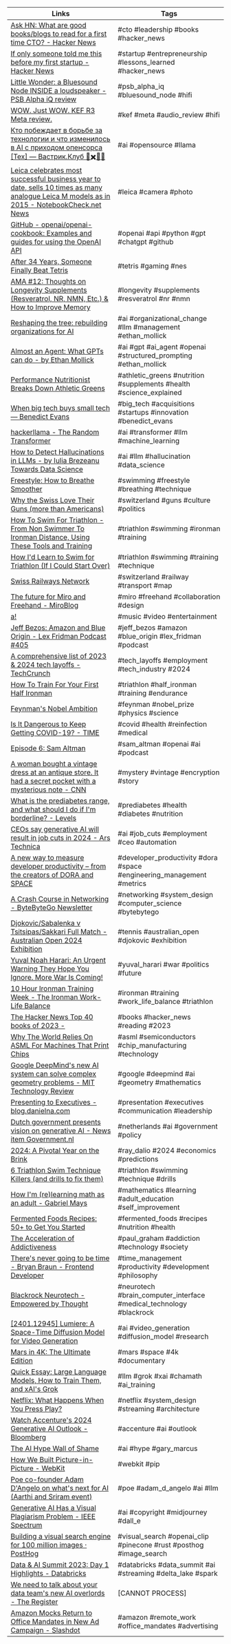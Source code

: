 | Links | Tags |
|-------|------|
| [Ask HN: What are good books/blogs to read for a first time CTO? - Hacker News](https://news.ycombinator.com/item) | #cto #leadership #books #hacker_news |
| [If only someone told me this before my first startup - Hacker News](https://news.ycombinator.com/item) | #startup #entrepreneurship #lessons_learned #hacker_news |
| [Little Wonder: a Bluesound Node INSIDE a loudspeaker - PSB Alpha iQ review](https://youtu.be/PQtEpIiVrbE) | #psb_alpha_iq #bluesound_node #hifi |
| [WOW. Just WOW. KEF R3 Meta review.](https://youtu.be/tjTVOOoQDS4) | #kef #meta #audio_review #hifi |
| [Кто побеждает в борьбе за технологии и что изменилось в AI с приходом опенсорса [Тех] — Вастрик.Клуб 🤘✖️👩‍💻‍](https://vas3k.club/post/22008/) | #ai #opensource #llama |
| [Leica celebrates most successful business year to date, sells 10 times as many analogue Leica M models as in 2015 - NotebookCheck.net News](https://www.notebookcheck.net/Leica-celebrates-most-successful-business-year-to-date-sells-10-times-as-many-analogue-Leica-M-models-as-in-2015.761764.0.html) | #leica #camera #photo |
| [GitHub - openai/openai-cookbook: Examples and guides for using the OpenAI API](https://github.com/openai/openai-cookbook) | #openai #api #python #gpt #chatgpt #github |
| [After 34 Years, Someone Finally Beat Tetris](https://youtu.be/GuJ5UuknsHU) | #tetris #gaming #nes |
| [AMA #12: Thoughts on Longevity Supplements (Resveratrol, NR, NMN, Etc.) & How to Improve Memory](https://youtu.be/qJ3uV7coZbA) | #longevity #supplements #resveratrol #nr #nmn |
| [Reshaping the tree: rebuilding organizations for AI](https://www.oneusefulthing.org/p/reshaping-the-tree-rebuilding-organizations) | #ai #organizational_change #llm #management #ethan_mollick |
| [Almost an Agent: What GPTs can do - by Ethan Mollick](https://www.oneusefulthing.org/p/almost-an-agent-what-gpts-can-do) | #ai #gpt #ai_agent #openai #structured_prompting #ethan_mollick |
| [Performance Nutritionist Breaks Down Athletic Greens](https://youtu.be/IrFJ4DCdYaQ) | #athletic_greens #nutrition #supplements #health #science_explained |
| [When big tech buys small tech — Benedict Evans](https://www.ben-evans.com/benedictevans/2021/11/12/when-big-tech-buys-small-tech) | #big_tech #acquisitions #startups #innovation #benedict_evans |
| [hackerllama - The Random Transformer](https://osanseviero.github.io/hackerllama/blog/posts/random_transformer/) | #ai #transformer #llm #machine_learning |
| [How to Detect Hallucinations in LLMs - by Iulia Brezeanu Towards Data Science](https://towardsdatascience.com/real-time-llm-hallucination-detection-9a68bb292698) | #ai #llm #hallucination #data_science |
| [Freestyle: How to Breathe Smoother](https://youtu.be/GszNr1vGGfk) | #swimming #freestyle #breathing #technique |
| [Why the Swiss Love Their Guns (more than Americans)](https://youtu.be/wnBDK-QNZkM) | #switzerland #guns #culture #politics |
| [How To Swim For Triathlon - From Non Swimmer To Ironman Distance, Using These Tools and Training](https://youtu.be/GgBi7EwEbDQ) | #triathlon #swimming #ironman #training |
| [How I'd Learn to Swim for Triathlon (If I Could Start Over)](https://youtu.be/FncinCRbkAE) | #triathlon #swimming #training #technique |
| [Swiss Railways Network](https://maps.vasile.ch/transit-sbb/) | #switzerland #railway #transport #map |
| [The future for Miro and Freehand - MiroBlog](https://miro.com/blog/future-miro-freehand/) | #miro #freehand #collaboration #design |
| [а!](https://youtu.be/ydH3oSObnLg) | #music #video #entertainment |
| [Jeff Bezos: Amazon and Blue Origin - Lex Fridman Podcast #405](https://youtu.be/DcWqzZ3I2cY) | #jeff_bezos #amazon #blue_origin #lex_fridman #podcast |
| [A comprehensive list of 2023 & 2024 tech layoffs - TechCrunch](https://techcrunch.com/2024/01/11/tech-layoffs-2023-list/) | #tech_layoffs #employment #tech_industry #2024 |
| [How To Train For Your First Half Ironman](https://youtu.be/bjLY7Y9vFv0) | #triathlon #half_ironman #training #endurance |
| [Feynman's Nobel Ambition](https://www.asc.ohio-state.edu/kilcup.1/262/feynman.html) | #feynman #nobel_prize #physics #science |
| [Is It Dangerous to Keep Getting COVID-19? - TIME](https://time.com/6553340/covid-19-reinfection-risk/) | #covid #health #reinfection #medical |
| [Episode 6: Sam Altman](https://youtu.be/PkXELH6Y2lM) | #sam_altman #openai #ai #podcast |
| [A woman bought a vintage dress at an antique store. It had a secret pocket with a mysterious note - CNN](https://edition.cnn.com/2024/01/15/us/antique-dress-maine-encrypted-message-cec/index.html) | #mystery #vintage #encryption #story |
| [What is the prediabetes range, and what should I do if I'm borderline? - Levels](https://www.levelshealth.com/blog/what-is-the-prediabetes-range-and-what-should-i-do-if-im-borderline) | #prediabetes #health #diabetes #nutrition |
| [CEOs say generative AI will result in job cuts in 2024 - Ars Technica](https://arstechnica.com/ai/2024/01/ceos-say-generative-ai-will-result-in-job-cuts-in-2024/) | #ai #job_cuts #employment #ceo #automation |
| [A new way to measure developer productivity – from the creators of DORA and SPACE](https://newsletter.pragmaticengineer.com/p/developer-productivity-a-new-framework) | #developer_productivity #dora #space #engineering_management #metrics |
| [A Crash Course in Networking - ByteByteGo Newsletter](https://open.substack.com/pub/bytebytego/p/a-crash-course-in-networking) | #networking #system_design #computer_science #bytebytego |
| [Djokovic/Sabalenka v Tsitsipas/Sakkari Full Match - Australian Open 2024 Exhibition](https://youtu.be/-Nh6XgGTN4U) | #tennis #australian_open #djokovic #exhibition |
| [Yuval Noah Harari: An Urgent Warning They Hope You Ignore. More War Is Coming!](https://youtu.be/UzOJiqN_DpM) | #yuval_harari #war #politics #future |
| [10 Hour Ironman Training Week - The Ironman Work-Life Balance](https://youtu.be/AkGRzHgTj94) | #ironman #training #work_life_balance #triathlon |
| [The Hacker News Top 40 books of 2023 -](https://hnreads.com/post/top40_2023/) | #books #hacker_news #reading #2023 |
| [Why The World Relies On ASML For Machines That Print Chips](https://youtu.be/iSVHp6CAyQ8) | #asml #semiconductors #chip_manufacturing #technology |
| [Google DeepMind's new AI system can solve complex geometry problems - MIT Technology Review](https://www.technologyreview.com/2024/01/17/1086722/google-deepmind-alphageometry/) | #google #deepmind #ai #geometry #mathematics |
| [Presenting to Executives - blog.danielna.com](https://blog.danielna.com/presenting-to-executives/) | #presentation #executives #communication #leadership |
| [Dutch government presents vision on generative AI - News item Government.nl](https://www.government.nl/latest/news/2024/01/18/dutch-government-dutch-government-presents-vision-on-generative-ai) | #netherlands #ai #government #policy |
| [2024: A Pivotal Year on the Brink](https://www.linkedin.com/pulse/2024-pivotal-year-brink-ray-dalio-fwgie/) | #ray_dalio #2024 #economics #predictions |
| [6 Triathlon Swim Technique Killers (and drills to fix them)](https://youtu.be/oammxp8u6uY) | #triathlon #swimming #technique #drills |
| [How I'm (re)learning math as an adult - Gabriel Mays](https://gmays.com/how-im-relearning-math-as-an-adult/) | #mathematics #learning #adult_education #self_improvement |
| [Fermented Foods Recipes: 50+ to Get You Started](https://www.attainable-sustainable.net/ferment-vegetables/) | #fermented_foods #recipes #nutrition #health |
| [The Acceleration of Addictiveness](https://www.paulgraham.com/addiction.html) | #paul_graham #addiction #technology #society |
| [There's never going to be time - Bryan Braun - Frontend Developer](https://www.bryanbraun.com/2024/01/27/theres-never-going-to-be-time/) | #time_management #productivity #development #philosophy |
| [Blackrock Neurotech - Empowered by Thought](https://blackrockneurotech.com/) | #neurotech #brain_computer_interface #medical_technology #blackrock |
| [[2401.12945] Lumiere: A Space-Time Diffusion Model for Video Generation](https://arxiv.org/abs/2401.12945) | #ai #video_generation #diffusion_model #research |
| [Mars in 4K: The Ultimate Edition](https://youtu.be/Vy_RPd0rblI) | #mars #space #4k #documentary |
| [Quick Essay: Large Language Models, How to Train Them, and xAI's Grok](https://chamath.substack.com/p/large-language-models-how-to-train) | #llm #grok #xai #chamath #ai_training |
| [Netflix: What Happens When You Press Play?](https://blog.bytebytego.com/p/netflix-what-happens-when-you-press) | #netflix #system_design #streaming #architecture |
| [Watch Accenture's 2024 Generative AI Outlook - Bloomberg](https://www.bloomberg.com/news/videos/2024-01-08/accenture-s-2024-generative-ai-outlook-video) | #accenture #ai #outlook |
| [The AI Hype Wall of Shame](https://www.linkedin.com/pulse/ai-hype-wall-shame-gary-marcus-g9q2c/) | #ai #hype #gary_marcus |
| [How We Built Picture-in-Picture - WebKit](https://webkit.org/blog/14782/how-we-built-picture-in-picture-on-iphone/) | #webkit #pip |
| [Poe co-founder Adam D'Angelo on what's next for AI (Aarthi and Sriram event)](https://www.youtube.com/watch?v=Tw0HaY3y0II) | #poe #adam_d_angelo #ai #llm |
| [Generative AI Has a Visual Plagiarism Problem - IEEE Spectrum](https://spectrum.ieee.org/generative-ai-visual-plagiarism) | #ai #copyright #midjourney #dall_e |
| [Building a visual search engine for 100 million images · PostHog](https://posthog.com/blog/building-visual-search) | #visual_search #openai_clip #pinecone #rust #posthog #image_search |
| [Data & AI Summit 2023: Day 1 Highlights - Databricks](https://www.databricks.com/blog/data-ai-summit-2023-day-1-highlights) | #databricks #data_summit #ai #streaming #delta_lake #spark |
| [We need to talk about your data team's new AI overlords - The Register](https://www.theregister.com/2024/01/05/data_team_ai_overlords/) | [CANNOT PROCESS] |
| [Amazon Mocks Return to Office Mandates in New Ad Campaign - Slashdot](https://slashdot.org/story/24/01/14/021224/amazon-mocks-return-to-office-mandates-in-new-ad-campaign) | #amazon #remote_work #office_mandates #advertising |